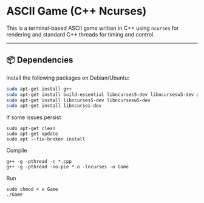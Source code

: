 # ASCII Game (C++ Ncurses)

This is a terminal-based ASCII game written in C++ using `ncurses` for rendering and standard C++ threads for timing and control.

---

## 📦 Dependencies

Install the following packages on Debian/Ubuntu:

```bash
sudo apt-get install g++
sudo apt-get install build-essential libncurses5-dev libncursesw5-dev gdb valgrind cmake libpthread-stubs0-dev
sudo apt-get install libncurses5-dev libncursesw5-dev
sudo apt-get install libncurses-dev

```
If some issues persist
```
sudo apt-get clean
sudo apt-get update
sudo apt --fix-broken install
```

Compile
```
g++ -g -pthread -c *.cpp
g++ -g -pthread -no-pie *.o -lncurses -o Game

```
Run
```
sudo chmod + x Game
./Game
```
